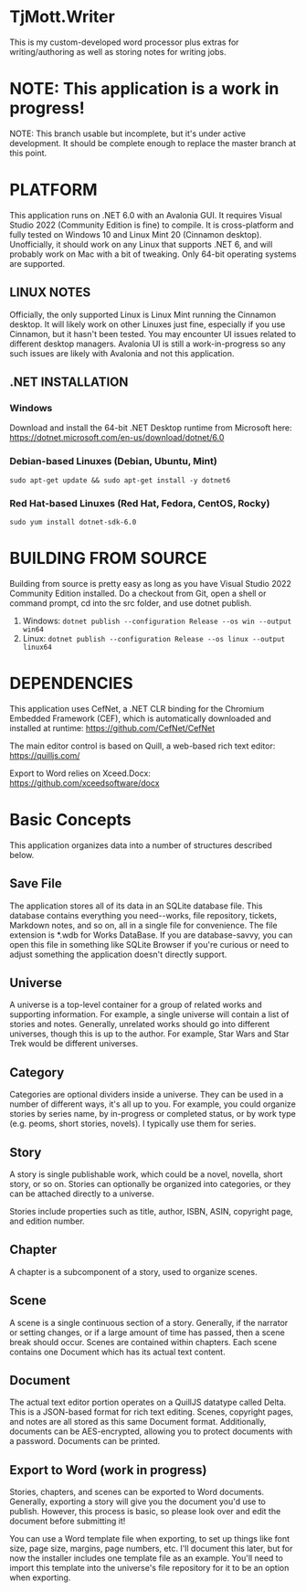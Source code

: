 # TjMott.Writer

This is my custom-developed word processor plus extras for writing/authoring as well as storing notes for writing jobs.

# NOTE: This application is a work in progress!

NOTE: This branch usable but incomplete, but it's under active development. It should be complete enough to replace the master branch at this point.

# PLATFORM

This application runs on .NET 6.0 with an Avalonia GUI. It requires Visual Studio 2022 (Community Edition is fine) to compile. It is cross-platform and fully tested on Windows 10 and Linux Mint 20 (Cinnamon desktop). Unofficially, it should work on any Linux that supports .NET 6, and will probably work on Mac with a bit of tweaking. Only 64-bit operating systems are supported.

## LINUX NOTES

Officially, the only supported Linux is Linux Mint running the Cinnamon desktop. It will likely work on other Linuxes just fine, especially if you use Cinnamon, but it hasn't been tested. You may encounter UI issues related to different desktop managers. Avalonia UI is still a work-in-progress so any such issues are likely with Avalonia and not this application.

## .NET INSTALLATION

### Windows

Download and install the 64-bit .NET Desktop runtime from Microsoft here: https://dotnet.microsoft.com/en-us/download/dotnet/6.0

### Debian-based Linuxes (Debian, Ubuntu, Mint)

`sudo apt-get update && sudo apt-get install -y dotnet6`

### Red Hat-based Linuxes (Red Hat, Fedora, CentOS, Rocky)

`sudo yum install dotnet-sdk-6.0`

# BUILDING FROM SOURCE

Building from source is pretty easy as long as you have Visual Studio 2022 Community Edition installed. Do a checkout from Git, open a shell or command prompt, cd into the src folder, and use dotnet publish.

1.  Windows: `dotnet publish --configuration Release --os win --output win64`
2.  Linux: `dotnet publish --configuration Release --os linux --output linux64`

# DEPENDENCIES

This application uses CefNet, a .NET CLR binding for the Chromium Embedded Framework (CEF), which is automatically downloaded and installed at runtime: https://github.com/CefNet/CefNet

The main editor control is based on Quill, a web-based rich text editor: https://quilljs.com/

Export to Word relies on Xceed.Docx: https://github.com/xceedsoftware/docx


# Basic Concepts

This application organizes data into a number of structures described below.

## Save File
The application stores all of its data in an SQLite database file. This database contains everything you need--works, file repository, tickets, Markdown notes, and so on, all in a single file for convenience. The file extension is *.wdb for Works DataBase. If you are database-savvy, you can open this file in something like SQLite Browser if you're curious or need to adjust something the application doesn't directly support.

## Universe
A universe is a top-level container for a group of related works and supporting information. For example, a single universe will contain a list of stories and notes. Generally, unrelated works should go into different universes, though this is up to the author. For example, Star Wars and Star Trek would be different universes.

## Category
Categories are optional dividers inside a universe. They can be used in a number of different ways, it's all up to you. For example, you could organize stories by series name, by in-progress or completed status, or by work type (e.g. peoms, short stories, novels). I typically use them for series.

## Story
A story is  single publishable work, which could be a novel, novella, short story, or so on. Stories can optionally be organized into categories, or they can be attached directly to a universe.

Stories include properties such as title, author, ISBN, ASIN, copyright page, and edition number.

## Chapter
A chapter is a subcomponent of a story, used to organize scenes.

## Scene
A scene is a single continuous section of a story. Generally, if the narrator or setting changes, or if a large amount of time has passed, then a scene break should occur. Scenes are contained within chapters. Each scene contains one Document which has its actual text content.

## Document
The actual text editor portion operates on a QuillJS datatype called Delta. This is a JSON-based format for rich text editing. Scenes, copyright pages, and notes are all stored as this same Document format. Additionally, documents can be AES-encrypted, allowing you to protect documents with a password. Documents can be printed.

## Export to Word (work in progress)
Stories, chapters, and scenes can be exported to Word documents. Generally, exporting a story will give you the document you'd use to publish. However, this process is basic, so please look over and edit the document before submitting it!

You can use a Word template file when exporting, to set up things like font size, page size, margins, page numbers, etc. I'll document this later, but for now the installer includes one template file as an example. You'll need to import this template into the universe's file repository for it to be an option when exporting.